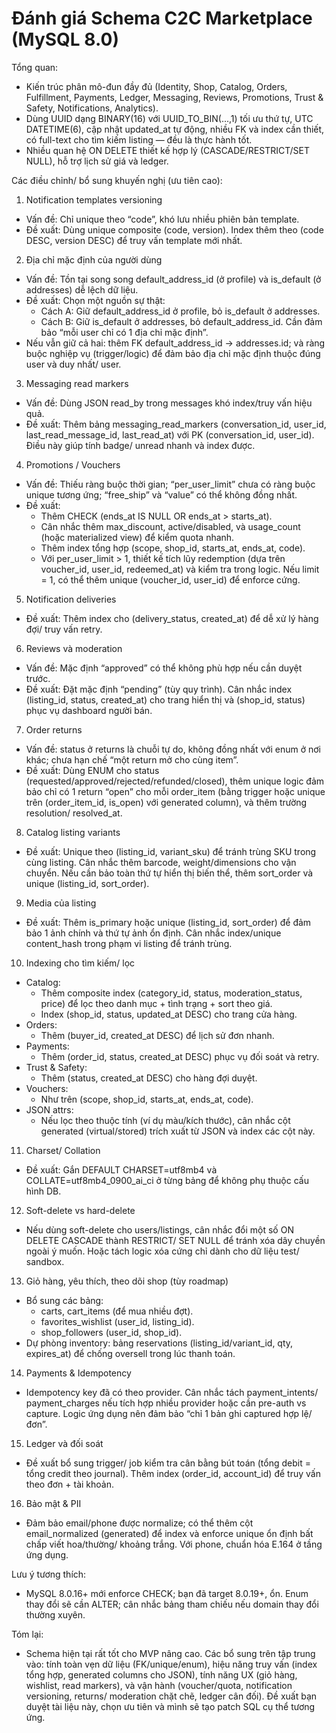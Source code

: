 # Đánh giá Schema C2C Marketplace (MySQL 8.0)

Tổng quan:
- Kiến trúc phân mô-đun đầy đủ (Identity, Shop, Catalog, Orders, Fulfillment, Payments, Ledger, Messaging, Reviews, Promotions, Trust & Safety, Notifications, Analytics).
- Dùng UUID dạng BINARY(16) với UUID_TO_BIN(...,1) tối ưu thứ tự, UTC DATETIME(6), cập nhật updated_at tự động, nhiều FK và index cần thiết, có full-text cho tìm kiếm listing — đều là thực hành tốt.
- Nhiều quan hệ ON DELETE thiết kế hợp lý (CASCADE/RESTRICT/SET NULL), hỗ trợ lịch sử giá và ledger.

Các điều chỉnh/ bổ sung khuyến nghị (ưu tiên cao):
1) Notification templates versioning
- Vấn đề: Chỉ unique theo “code”, khó lưu nhiều phiên bản template.
- Đề xuất: Dùng unique composite (code, version). Index thêm theo (code DESC, version DESC) để truy vấn template mới nhất.

2) Địa chỉ mặc định của người dùng
- Vấn đề: Tồn tại song song default_address_id (ở profile) và is_default (ở addresses) dễ lệch dữ liệu.
- Đề xuất: Chọn một nguồn sự thật:
  - Cách A: Giữ default_address_id ở profile, bỏ is_default ở addresses.
  - Cách B: Giữ is_default ở addresses, bỏ default_address_id. Cần đảm bảo “mỗi user chỉ có 1 địa chỉ mặc định”.
- Nếu vẫn giữ cả hai: thêm FK default_address_id → addresses.id; và ràng buộc nghiệp vụ (trigger/logic) để đảm bảo địa chỉ mặc định thuộc đúng user và duy nhất/ user.

3) Messaging read markers
- Vấn đề: Dùng JSON read_by trong messages khó index/truy vấn hiệu quả.
- Đề xuất: Thêm bảng messaging_read_markers (conversation_id, user_id, last_read_message_id, last_read_at) với PK (conversation_id, user_id). Điều này giúp tính badge/ unread nhanh và index được.

4) Promotions / Vouchers
- Vấn đề: Thiếu ràng buộc thời gian; “per_user_limit” chưa có ràng buộc unique tương ứng; “free_ship” và “value” có thể không đồng nhất.
- Đề xuất:
  - Thêm CHECK (ends_at IS NULL OR ends_at > starts_at).
  - Cân nhắc thêm max_discount, active/disabled, và usage_count (hoặc materialized view) để kiểm quota nhanh.
  - Thêm index tổng hợp (scope, shop_id, starts_at, ends_at, code).
  - Với per_user_limit > 1, thiết kế tích lũy redemption (dựa trên voucher_id, user_id, redeemed_at) và kiểm tra trong logic. Nếu limit = 1, có thể thêm unique (voucher_id, user_id) để enforce cứng.

5) Notification deliveries
- Đề xuất: Thêm index cho (delivery_status, created_at) để dễ xử lý hàng đợi/ truy vấn retry.

6) Reviews và moderation
- Vấn đề: Mặc định “approved” có thể không phù hợp nếu cần duyệt trước.
- Đề xuất: Đặt mặc định “pending” (tùy quy trình). Cân nhắc index (listing_id, status, created_at) cho trang hiển thị và (shop_id, status) phục vụ dashboard người bán.

7) Order returns
- Vấn đề: status ở returns là chuỗi tự do, không đồng nhất với enum ở nơi khác; chưa hạn chế “một return mở cho cùng item”.
- Đề xuất: Dùng ENUM cho status (requested/approved/rejected/refunded/closed), thêm unique logic đảm bảo chỉ có 1 return “open” cho mỗi order_item (bằng trigger hoặc unique trên (order_item_id, is_open) với generated column), và thêm trường resolution/ resolved_at.

8) Catalog listing variants
- Đề xuất: Unique theo (listing_id, variant_sku) để tránh trùng SKU trong cùng listing. Cân nhắc thêm barcode, weight/dimensions cho vận chuyển. Nếu cần bảo toàn thứ tự hiển thị biến thể, thêm sort_order và unique (listing_id, sort_order).

9) Media của listing
- Đề xuất: Thêm is_primary hoặc unique (listing_id, sort_order) để đảm bảo 1 ảnh chính và thứ tự ảnh ổn định. Cân nhắc index/unique content_hash trong phạm vi listing để tránh trùng.

10) Indexing cho tìm kiếm/ lọc
- Catalog:
  - Thêm composite index (category_id, status, moderation_status, price) để lọc theo danh mục + tình trạng + sort theo giá.
  - Index (shop_id, status, updated_at DESC) cho trang cửa hàng.
- Orders:
  - Thêm (buyer_id, created_at DESC) để lịch sử đơn nhanh.
- Payments:
  - Thêm (order_id, status, created_at DESC) phục vụ đối soát và retry.
- Trust & Safety:
  - Thêm (status, created_at DESC) cho hàng đợi duyệt.
- Vouchers:
  - Như trên (scope, shop_id, starts_at, ends_at, code).
- JSON attrs:
  - Nếu lọc theo thuộc tính (ví dụ màu/kích thước), cân nhắc cột generated (virtual/stored) trích xuất từ JSON và index các cột này.

11) Charset/ Collation
- Đề xuất: Gắn DEFAULT CHARSET=utf8mb4 và COLLATE=utf8mb4_0900_ai_ci ở từng bảng để không phụ thuộc cấu hình DB.

12) Soft-delete vs hard-delete
- Nếu dùng soft-delete cho users/listings, cân nhắc đổi một số ON DELETE CASCADE thành RESTRICT/ SET NULL để tránh xóa dây chuyền ngoài ý muốn. Hoặc tách logic xóa cứng chỉ dành cho dữ liệu test/ sandbox.

13) Giỏ hàng, yêu thích, theo dõi shop (tùy roadmap)
- Bổ sung các bảng:
  - carts, cart_items (để mua nhiều đợt).
  - favorites_wishlist (user_id, listing_id).
  - shop_followers (user_id, shop_id).
- Dự phòng inventory: bảng reservations (listing_id/variant_id, qty, expires_at) để chống oversell trong lúc thanh toán.

14) Payments & Idempotency
- Idempotency key đã có theo provider. Cân nhắc tách payment_intents/ payment_charges nếu tích hợp nhiều provider hoặc cần pre-auth vs capture. Logic ứng dụng nên đảm bảo “chỉ 1 bản ghi captured hợp lệ/đơn”.

15) Ledger và đối soát
- Đề xuất bổ sung trigger/ job kiểm tra cân bằng bút toán (tổng debit = tổng credit theo journal). Thêm index (order_id, account_id) để truy vấn theo đơn + tài khoản.

16) Bảo mật & PII
- Đảm bảo email/phone được normalize; có thể thêm cột email_normalized (generated) để index và enforce unique ổn định bất chấp viết hoa/thường/ khoảng trắng. Với phone, chuẩn hóa E.164 ở tầng ứng dụng.

Lưu ý tương thích:
- MySQL 8.0.16+ mới enforce CHECK; bạn đã target 8.0.19+, ổn. Enum thay đổi sẽ cần ALTER; cân nhắc bảng tham chiếu nếu domain thay đổi thường xuyên.

Tóm lại:
- Schema hiện tại rất tốt cho MVP nâng cao. Các bổ sung trên tập trung vào: tính toàn vẹn dữ liệu (FK/unique/enum), hiệu năng truy vấn (index tổng hợp, generated columns cho JSON), tính năng UX (giỏ hàng, wishlist, read markers), và vận hành (voucher/quota, notification versioning, returns/ moderation chặt chẽ, ledger cân đối). Đề xuất bạn duyệt tài liệu này, chọn ưu tiên và mình sẽ tạo patch SQL cụ thể tương ứng.
